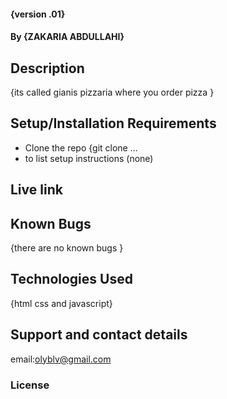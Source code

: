 #### {version .01}

#### By **{ZAKARIA ABDULLAHI}**

## Description

{its called gianis pizzaria where you order pizza }

## Setup/Installation Requirements

- Clone the repo {git clone ...
- to list setup instructions (none)

## Live link

## Known Bugs

{there are no known bugs }

## Technologies Used

{html css and javascript}

## Support and contact details

email:olyblv@gmail.com

### License
